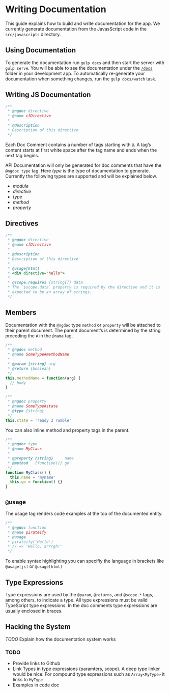 Writing Documentation
=====================

This guide explains how to build and write documentation for the app.
We currently generate documentation from the JavasScript code in the
`src/javascripts` directory.


## Using Documentation

To generate the documentation run `gulp docs` and then start the server
with `gulp serve`. You will be able to see the documentation under the
[`/docs`](http://app.joistio.com:8888/docs) folder in your development app.
To automatically re-generate your documentation when something changes,
run the `gulp docs/watch` task.


## Writing JS Documentation

~~~javascript
/**
 * @ngdoc directive
 * @name cfDirective
 *
 * @description
 * Description of this directive
 */
~~~

Each Doc Comment contains a number of tags starting with `@`. A tag’s
content starts at first white space after the tag name and ends when
the next tag begins.

API Documentation will only be generated for doc comments that have the
`@ngdoc type` tag. Here *type* is the type of documentation to
generate. Currently the following types are supported and will be
explained below.

* *module*
* *directive*
* *type*
* *method*
* *property*

## Directives

~~~javascript
/**
 * @ngdoc directive
 * @name cfDirective
 *
 * @description
 * Description of this directive
 *
 * @usage[html]
 * <div directive="hello">
 *
 * @scope.requires {string[]} data
 * The `$scope.data` property is required by the directive and it is
 * expected to be an array of strings.
 */
~~~

## Members

Documentation with the `@ngdoc` type `method` or `property` will be
attached to their parent document. The parent document’s is determined
by the string preceding the `#` in the `@name` tag.

~~~js
/**
 * @ngdoc method
 * @name SomeType#methodName
 *
 * @param {string} arg
 * @return {boolean}
 */
this.methodName = function(arg) {
  // body
}

/**
 * @ngdoc property
 * @name SomeType#state
 * @type {string}
 */
this.state = 'ready 2 rumble'
~~~

You can also inline method and property tags in the parent.
~~~js
/**
 * @ngdoc type
 * @name MyClass
 *
 * @property {string}     name
 * @method   {function()} go
 */
function MyClass() {
  this.name = 'myname'
  this.go = function() {}
}
~~~

## `@usage`

The usage tag renders code examples at the top of the documented
entity.

~~~js
/**
 * @ngdoc function
 * @name pirateify
 * @usage
 * pirateify('Hello')
 * // => 'Hello, arrrgh!'
 */
~~~

To enable syntax highlighting you can specifiy the language in brackets
like `@usage[js]` or `@usage[html]`

## Type Expressions

Type expressions are used by the `@param`, `@returns`, and `@scope.*`
tags, among others, to indicate a type. All type expressions must be
valid TypeScript type expressions. In the doc comments type expressions
are usually enclosed in braces.


## Hacking the System

*TODO* Explain how the documentation system works

### TODO

* Provide links to Github
* Link Types in type expressions (paramters, scope). A deep type linker
  would be nice: For compound type expressions such as `Array<MyType>`
  it links to `MyType`
* Examples in code doc
